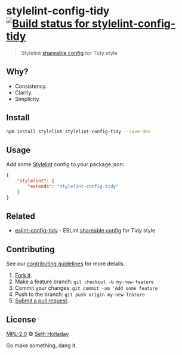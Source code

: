 # stylelint-config-tidy [![Build status for stylelint-config-tidy](https://img.shields.io/circleci/project/sholladay/stylelint-config-tidy/master.svg "Build Status")](https://circleci.com/gh/sholladay/stylelint-config-tidy "Builds")

> Stylelint [shareable config](https://stylelint.io/user-guide/configuration/) for Tidy style

## Why?

 - Consistency.
 - Clarity.
 - Simplicity.

## Install

```sh
npm install stylelint stylelint-config-tidy --save-dev
```

## Usage

Add some [Stylelint](https://stylelint.io/) config to your package.json:

```json
{
    "stylelint": {
        "extends": "stylelint-config-tidy"
    }
}
```

## Related

 - [eslint-config-tidy](https://github.com/sholladay/eslint-config-tidy) - ESLint [shareable config](http://eslint.org/docs/developer-guide/shareable-configs.html) for Tidy style

## Contributing

See our [contributing guidelines](https://github.com/sholladay/stylelint-config-tidy/blob/master/CONTRIBUTING.md "Guidelines for participating in this project") for more details.

1. [Fork it](https://github.com/sholladay/stylelint-config-tidy/fork).
2. Make a feature branch: `git checkout -b my-new-feature`
3. Commit your changes: `git commit -am 'Add some feature'`
4. Push to the branch: `git push origin my-new-feature`
5. [Submit a pull request](https://github.com/sholladay/stylelint-config-tidy/compare "Submit code to this project for review").

## License

[MPL-2.0](https://github.com/sholladay/stylelint-config-tidy/blob/master/LICENSE "License for stylelint-config-tidy") © [Seth Holladay](https://seth-holladay.com "Author of stylelint-config-tidy")

Go make something, dang it.
